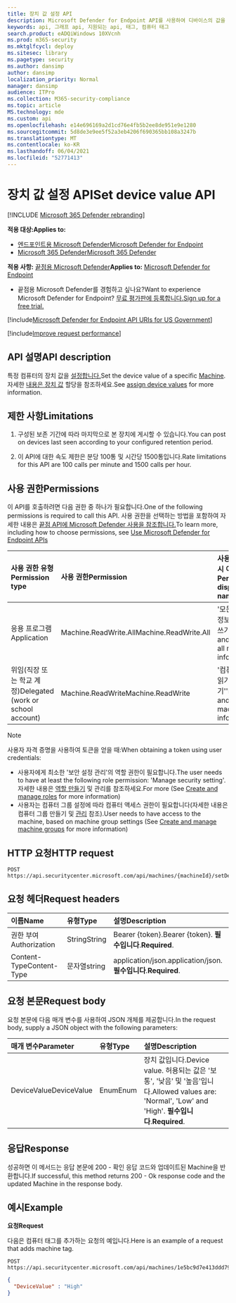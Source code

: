 ```yaml
---
title: 장치 값 설정 API
description: Microsoft Defender for Endpoint API를 사용하여 디바이스의 값을 지정하는 방법을 학습합니다.
keywords: api, 그래프 api, 지원되는 api, 태그, 컴퓨터 태그
search.product: eADQiWindows 10XVcnh
ms.prod: m365-security
ms.mktglfcycl: deploy
ms.sitesec: library
ms.pagetype: security
ms.author: dansimp
author: dansimp
localization_priority: Normal
manager: dansimp
audience: ITPro
ms.collection: M365-security-compliance
ms.topic: article
MS.technology: mde
ms.custom: api
ms.openlocfilehash: e14e696169a2d1cd76e4fb5b2ee8de951e9e1280
ms.sourcegitcommit: 5d8de3e9ee5f52a3eb4206f690365bb108a3247b
ms.translationtype: MT
ms.contentlocale: ko-KR
ms.lasthandoff: 06/04/2021
ms.locfileid: "52771413"
---
```

# <a name="set-device-value-api"></a><span data-ttu-id="67aad-104">장치 값 설정 API</span><span class="sxs-lookup"><span data-stu-id="67aad-104">Set device value API</span></span>

[!INCLUDE [Microsoft 365 Defender rebranding](../../includes/microsoft-defender.md)]

<span data-ttu-id="67aad-105">**적용 대상:**</span><span class="sxs-lookup"><span data-stu-id="67aad-105">**Applies to:**</span></span>
- [<span data-ttu-id="67aad-106">엔드포인트용 Microsoft Defender</span><span class="sxs-lookup"><span data-stu-id="67aad-106">Microsoft Defender for Endpoint</span></span>](https://go.microsoft.com/fwlink/p/?linkid=2154037)
- [<span data-ttu-id="67aad-107">Microsoft 365 Defender</span><span class="sxs-lookup"><span data-stu-id="67aad-107">Microsoft 365 Defender</span></span>](https://go.microsoft.com/fwlink/?linkid=2118804)

<span data-ttu-id="67aad-108">**적용 사항:** [끝점용 Microsoft Defender](https://go.microsoft.com/fwlink/?linkid=2154037)</span><span class="sxs-lookup"><span data-stu-id="67aad-108">**Applies to:** [Microsoft Defender for Endpoint](https://go.microsoft.com/fwlink/?linkid=2154037)</span></span>

- <span data-ttu-id="67aad-109">끝점용 Microsoft Defender를 경험하고 싶나요?</span><span class="sxs-lookup"><span data-stu-id="67aad-109">Want to experience Microsoft Defender for Endpoint?</span></span> [<span data-ttu-id="67aad-110">무료 평가판에 등록합니다.</span><span class="sxs-lookup"><span data-stu-id="67aad-110">Sign up for a free trial.</span></span>](https://www.microsoft.com/microsoft-365/windows/microsoft-defender-atp?ocid=docs-wdatp-exposedapis-abovefoldlink) 

[!include[Microsoft Defender for Endpoint API URIs for US Government](../../includes/microsoft-defender-api-usgov.md)]

[!include[Improve request performance](../../includes/improve-request-performance.md)]


## <a name="api-description"></a><span data-ttu-id="67aad-111">API 설명</span><span class="sxs-lookup"><span data-stu-id="67aad-111">API description</span></span>

<span data-ttu-id="67aad-112">특정 컴퓨터의 장치 값을 [설정합니다.](machine.md)</span><span class="sxs-lookup"><span data-stu-id="67aad-112">Set the device value of a specific [Machine](machine.md).</span></span><br>
<span data-ttu-id="67aad-113">자세한 [내용은 장치 값](tvm-assign-device-value.md) 할당을 참조하세요.</span><span class="sxs-lookup"><span data-stu-id="67aad-113">See [assign device values](tvm-assign-device-value.md) for more information.</span></span>

## <a name="limitations"></a><span data-ttu-id="67aad-114">제한 사항</span><span class="sxs-lookup"><span data-stu-id="67aad-114">Limitations</span></span>

1. <span data-ttu-id="67aad-115">구성된 보존 기간에 따라 마지막으로 본 장치에 게시할 수 있습니다.</span><span class="sxs-lookup"><span data-stu-id="67aad-115">You can post on devices last seen according to your configured retention period.</span></span>

2. <span data-ttu-id="67aad-116">이 API에 대한 속도 제한은 분당 100통 및 시간당 1500통입니다.</span><span class="sxs-lookup"><span data-stu-id="67aad-116">Rate limitations for this API are 100 calls per minute and 1500 calls per hour.</span></span>


## <a name="permissions"></a><span data-ttu-id="67aad-117">사용 권한</span><span class="sxs-lookup"><span data-stu-id="67aad-117">Permissions</span></span>

<span data-ttu-id="67aad-118">이 API를 호출하려면 다음 권한 중 하나가 필요합니다.</span><span class="sxs-lookup"><span data-stu-id="67aad-118">One of the following permissions is required to call this API.</span></span> <span data-ttu-id="67aad-119">사용 권한을 선택하는 방법을 포함하여 자세한 내용은 [끝점 API에 Microsoft Defender 사용을 참조합니다.](apis-intro.md)</span><span class="sxs-lookup"><span data-stu-id="67aad-119">To learn more, including how to choose permissions, see [Use Microsoft Defender for Endpoint APIs](apis-intro.md)</span></span>

<span data-ttu-id="67aad-120">사용 권한 유형</span><span class="sxs-lookup"><span data-stu-id="67aad-120">Permission type</span></span> |    <span data-ttu-id="67aad-121">사용 권한</span><span class="sxs-lookup"><span data-stu-id="67aad-121">Permission</span></span>    |    <span data-ttu-id="67aad-122">사용 권한 표시 이름</span><span class="sxs-lookup"><span data-stu-id="67aad-122">Permission display name</span></span>
:---|:---|:---
<span data-ttu-id="67aad-123">응용 프로그램</span><span class="sxs-lookup"><span data-stu-id="67aad-123">Application</span></span> |    <span data-ttu-id="67aad-124">Machine.ReadWrite.All</span><span class="sxs-lookup"><span data-stu-id="67aad-124">Machine.ReadWrite.All</span></span> |    <span data-ttu-id="67aad-125">'모든 컴퓨터 정보 읽기 및 쓰기'</span><span class="sxs-lookup"><span data-stu-id="67aad-125">'Read and write all machine information'</span></span>
<span data-ttu-id="67aad-126">위임(직장 또는 학교 계정)</span><span class="sxs-lookup"><span data-stu-id="67aad-126">Delegated (work or school account)</span></span> | <span data-ttu-id="67aad-127">Machine.ReadWrite</span><span class="sxs-lookup"><span data-stu-id="67aad-127">Machine.ReadWrite</span></span> | <span data-ttu-id="67aad-128">'컴퓨터 정보 읽기 및 쓰기'</span><span class="sxs-lookup"><span data-stu-id="67aad-128">'Read and write machine information'</span></span>

>[!Note]
> <span data-ttu-id="67aad-129">사용자 자격 증명을 사용하여 토큰을 얻을 때:</span><span class="sxs-lookup"><span data-stu-id="67aad-129">When obtaining a token using user credentials:</span></span>
>
>- <span data-ttu-id="67aad-130">사용자에게 최소한 '보안 설정 관리'의 역할 권한이 필요합니다.</span><span class="sxs-lookup"><span data-stu-id="67aad-130">The user needs to have at least the following role permission: 'Manage security setting'.</span></span> <span data-ttu-id="67aad-131">자세한 내용은 [역할 만들기](user-roles.md) 및 관리를 참조하세요.</span><span class="sxs-lookup"><span data-stu-id="67aad-131">For more  (See [Create and manage roles](user-roles.md) for more information)</span></span>
>- <span data-ttu-id="67aad-132">사용자는 컴퓨터 그룹 설정에 따라 컴퓨터 액세스 권한이 필요합니다(자세한 내용은 컴퓨터 그룹 만들기 및 [관리](machine-groups.md) 참조).</span><span class="sxs-lookup"><span data-stu-id="67aad-132">User needs to have access to the machine, based on machine group settings (See [Create and manage machine groups](machine-groups.md) for more information)</span></span>

## <a name="http-request"></a><span data-ttu-id="67aad-133">HTTP 요청</span><span class="sxs-lookup"><span data-stu-id="67aad-133">HTTP request</span></span>

```http
POST https://api.securitycenter.microsoft.com/api/machines/{machineId}/setDeviceValue
```

## <a name="request-headers"></a><span data-ttu-id="67aad-134">요청 헤더</span><span class="sxs-lookup"><span data-stu-id="67aad-134">Request headers</span></span>

<span data-ttu-id="67aad-135">이름</span><span class="sxs-lookup"><span data-stu-id="67aad-135">Name</span></span> | <span data-ttu-id="67aad-136">유형</span><span class="sxs-lookup"><span data-stu-id="67aad-136">Type</span></span> | <span data-ttu-id="67aad-137">설명</span><span class="sxs-lookup"><span data-stu-id="67aad-137">Description</span></span>
:---|:---|:---
<span data-ttu-id="67aad-138">권한 부여</span><span class="sxs-lookup"><span data-stu-id="67aad-138">Authorization</span></span> | <span data-ttu-id="67aad-139">String</span><span class="sxs-lookup"><span data-stu-id="67aad-139">String</span></span> | <span data-ttu-id="67aad-140">Bearer {token}.</span><span class="sxs-lookup"><span data-stu-id="67aad-140">Bearer {token}.</span></span> <span data-ttu-id="67aad-141">**필수입니다**.</span><span class="sxs-lookup"><span data-stu-id="67aad-141">**Required**.</span></span>
<span data-ttu-id="67aad-142">Content-Type</span><span class="sxs-lookup"><span data-stu-id="67aad-142">Content-Type</span></span> | <span data-ttu-id="67aad-143">문자열</span><span class="sxs-lookup"><span data-stu-id="67aad-143">string</span></span> | <span data-ttu-id="67aad-144">application/json.</span><span class="sxs-lookup"><span data-stu-id="67aad-144">application/json.</span></span> <span data-ttu-id="67aad-145">**필수입니다**.</span><span class="sxs-lookup"><span data-stu-id="67aad-145">**Required**.</span></span>

## <a name="request-body"></a><span data-ttu-id="67aad-146">요청 본문</span><span class="sxs-lookup"><span data-stu-id="67aad-146">Request body</span></span>

<span data-ttu-id="67aad-147">요청 본문에 다음 매개 변수를 사용하여 JSON 개체를 제공합니다.</span><span class="sxs-lookup"><span data-stu-id="67aad-147">In the request body, supply a JSON object with the following parameters:</span></span>

<span data-ttu-id="67aad-148">매개 변수</span><span class="sxs-lookup"><span data-stu-id="67aad-148">Parameter</span></span> |    <span data-ttu-id="67aad-149">유형</span><span class="sxs-lookup"><span data-stu-id="67aad-149">Type</span></span>    | <span data-ttu-id="67aad-150">설명</span><span class="sxs-lookup"><span data-stu-id="67aad-150">Description</span></span>
:---|:---|:---
<span data-ttu-id="67aad-151">DeviceValue</span><span class="sxs-lookup"><span data-stu-id="67aad-151">DeviceValue</span></span> |    <span data-ttu-id="67aad-152">Enum</span><span class="sxs-lookup"><span data-stu-id="67aad-152">Enum</span></span> |    <span data-ttu-id="67aad-153">장치 값입니다.</span><span class="sxs-lookup"><span data-stu-id="67aad-153">Device value.</span></span> <span data-ttu-id="67aad-154">허용되는 값은 '보통', '낮음' 및 '높음'입니다.</span><span class="sxs-lookup"><span data-stu-id="67aad-154">Allowed values are: 'Normal', 'Low' and 'High'.</span></span> <span data-ttu-id="67aad-155">**필수입니다**.</span><span class="sxs-lookup"><span data-stu-id="67aad-155">**Required**.</span></span>

## <a name="response"></a><span data-ttu-id="67aad-156">응답</span><span class="sxs-lookup"><span data-stu-id="67aad-156">Response</span></span>

<span data-ttu-id="67aad-157">성공하면 이 메서드는 응답 본문에 200 - 확인 응답 코드와 업데이트된 Machine을 반환합니다.</span><span class="sxs-lookup"><span data-stu-id="67aad-157">If successful, this method returns 200 - Ok response code and the updated Machine in the response body.</span></span>

## <a name="example"></a><span data-ttu-id="67aad-158">예시</span><span class="sxs-lookup"><span data-stu-id="67aad-158">Example</span></span>

<span data-ttu-id="67aad-159">**요청**</span><span class="sxs-lookup"><span data-stu-id="67aad-159">**Request**</span></span>

<span data-ttu-id="67aad-160">다음은 컴퓨터 태그를 추가하는 요청의 예입니다.</span><span class="sxs-lookup"><span data-stu-id="67aad-160">Here is an example of a request that adds machine tag.</span></span>

```http
POST https://api.securitycenter.microsoft.com/api/machines/1e5bc9d7e413ddd7902c2932e418702b84d0cc07/setDeviceValue
```

```json
{
  "DeviceValue" : "High"
}
```
